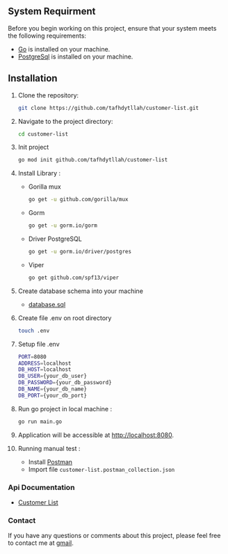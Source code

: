 ## System Requirment

Before you begin working on this project, ensure that your system meets the following requirements:
- [Go](https://go.dev/doc/install) is installed on your machine.
- [PostgreSql](https://www.postgresql.org/download/) is installed on your machine.

## Installation

1. Clone the repository:

    ```bash
    git clone https://github.com/tafhdytllah/customer-list.git
    ```

2. Navigate to the project directory:

    ```bash
    cd customer-list
    ```
3. Init project
   ```bash
   go mod init github.com/tafhdytllah/customer-list
   ```
4. Install Library :
   - Gorilla mux
     ```bash
     go get -u github.com/gorilla/mux
     ```
   - Gorm
     ```bash
     go get -u gorm.io/gorm
     ```
   - Driver PostgreSQL
     ```bash
     go get -u gorm.io/driver/postgres
     ```
   - Viper
     ```bash
     go get github.com/spf13/viper
     ```
5. Create database schema into your machine
   - [database.sql](/database.sql)

6. Create file .env on root directory

    ```bash
    touch .env
    ```
7. Setup file .env
    ```bash
    PORT=8080
    ADDRESS=localhost
    DB_HOST=localhost
    DB_USER={your_db_user}
    DB_PASSWORD={your_db_password}
    DB_NAME={your_db_name}
    DB_PORT={your_db_port}
    ```
8. Run go project in local machine :

    ```bash
    go run main.go
    ```
9.  Application will be accessible at [http://localhost:8080](http://localhost:8080).

10. Running manual test :
    - Install [Postman](https://www.postman.com/downloads/)
    - Import file `customer-list.postman_collection.json`
    
### Api Documentation
- [Customer List](/docs/api_spec.md)

### Contact

If you have any questions or comments about this project, please feel free to contact me at [gmail](mailto:taufikhh.97@gmail.com).